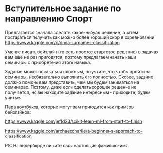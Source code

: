 # Вступительное задание по направлению Спорт

Предлагается сначала сделать какое-нибудь решение, а затем постараться получить как можно более хороший скор в соревновании https://www.kaggle.com/c/dmia-surnames-classification

Умение писать бейзлайн (то есть простое стартовое решение) в задачах вам ещё не раз пригодится, поэтому предлагаем начать наши семинары с приобретения этого навыка.

Задание может показаться сложным, но учтите, что чтобы пройти на семинары, необязательно выполнить его полностью. Скорее, задание должно помочь вам представить, чем мы будем заниматься на семинарах. Поэтому, даже если сделать хорошее решение не получается, но вы находите задание интересным - приходите, будем учиться.

Пара ноутбуков, которые могут вам пригодится как примеры бейзлайнов:

https://www.kaggle.com/jeffd23/scikit-learn-ml-from-start-to-finish

https://www.kaggle.com/archaeocharlie/a-beginner-s-approach-to-classification

PS: На лидерборде пишите свои настоящие фамилию-имя.